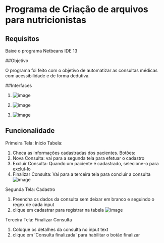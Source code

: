 # Programa de Criação de arquivos para nutricionistas

## Requisitos

Baixe o programa
Netbeans IDE 13

##Objetivo

O programa foi feito com o objetivo de automatizar as consultas médicas com acessibilidade e de forma dedutiva.

##Interfaces

1. ![image](https://user-images.githubusercontent.com/92820414/231865077-a7c87f1a-e888-496b-afe1-322a38d78a6b.png)

2. ![image](https://user-images.githubusercontent.com/92820414/231865150-a18eb8b6-21d3-4d8f-9b63-da1a745a07e5.png)

3. ![image](https://user-images.githubusercontent.com/92820414/231865216-0441b977-666d-4a1d-a1d3-84131616c4ba.png)

## Funcionalidade

Primeira Tela: Inicio
Tabela:
  1. Checa as informações cadastradas dos pacientes.
Botões:
  1. Nova Consulta: vai para a segunda tela para efetuar o cadastro
  2. Excluir Consulta: Quando um paciente é cadastrado, selecione-o para exclui-lo
  3. Finalizar Consulta: Vai para a terceira tela para concluir a consulta
  ![image](https://user-images.githubusercontent.com/92820414/231867860-04f54365-dec0-40fe-a671-1e6e04757790.png)
  
Segunda Tela: Cadastro
  1. Preencha os dados da consulta sem deixar em branco e seguindo o regex de cada input
  2. clique em cadastrar para registrar na tabela
  ![image](https://user-images.githubusercontent.com/92820414/231867809-e551b3f8-5711-4565-971a-bbbd1e7da187.png)

Terceira Tela: Finalizar Consulta
  1. Coloque os detalhes da consulta no input text
  2. clique em 'Consulta finalizada' para habilitar o botão finalizar
  
  
